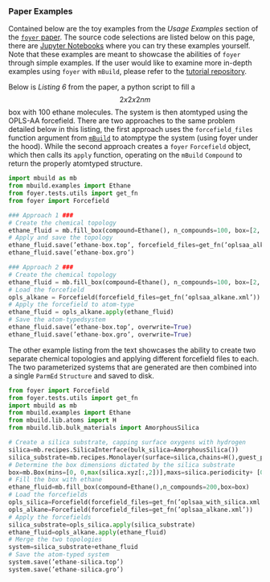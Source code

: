 ### Paper Examples

Contained below are the toy examples from the *Usage Examples* section of the [`foyer` paper](https://arxiv.org/pdf/1812.06779.pdf).
The source code selections are listed below on this page, there are [Jupyter Notebooks](https://github.com/mosdef-hub/foyer/tree/master/docs/examples) where you can try these examples yourself.
Note that these examples are meant to showcase the abilities of `foyer` through simple examples.
If the user would like to examine more in-depth examples using `foyer` with `mBuild`, please refer to the [tutorial repository](https://github.com/mosdef-hub/mosdef_tutorials).


Below is *Listing 6* from the paper, a python script to fill a $$2x2x2 nm$$ box with 100 ethane molecules.
The system is then atomtyped using the OPLS-AA forcefield.
There are two approaches to the same problem detailed below in this listing, the first approach uses the `forcefield_files` function argument from [`mBuild`](https://github.com/mosdef-hub/mbuild) to atomptype the system (using foyer under the hood).
While the second approach creates a `foyer` `Forcefield` object, which then calls its `apply` function, operating on the `mBuild` `Compound` to return the properly atomtyped structure.

```python
import mbuild as mb
from mbuild.examples import Ethane
from foyer.tests.utils import get_fn
from foyer import Forcefield

### Approach 1 ###
# Create the chemical topology
ethane_fluid = mb.fill_box(compound=Ethane(), n_compounds=100, box=[2, 2, 2])
# Apply and save the topology
ethane_fluid.save(’ethane-box.top’, forcefield_files=get_fn(’oplsaa_alkane.xml’))
ethane_fluid.save(’ethane-box.gro’)

### Approach 2 ###
# Create the chemical topology
ethane_fluid = mb.fill_box(compound=Ethane(), n_compounds=100, box=[2, 2, 2])
# Load the forcefield
opls_alkane = Forcefield(forcefield_files=get_fn(’oplsaa_alkane.xml’))
# Apply the forcefield to atom-type
ethane_fluid = opls_alkane.apply(ethane_fluid)
# Save the atom-typedsystem
ethane_fluid.save(’ethane-box.top’, overwrite=True)
ethane_fluid.save(’ethane-box.gro’, overwrite=True)
```

The other example listing from the text showcases the ability to create two separate chemical topologies and applying different forcefield files to each.
The two parameterized systems that are generated are then combined into a single `ParmEd` `Structure` and saved to disk.

```python
from foyer import Forcefield
from foyer.tests.utils import get_fn
import mbuild as mb
from mbuild.examples import Ethane
from mbuild.lib.atoms import H
from mbuild.lib.bulk_materials import AmorphousSilica

# Create a silica substrate, capping surface oxygens with hydrogen
silica=mb.recipes.SilicaInterface(bulk_silica=AmorphousSilica())
silica_substrate=mb.recipes.Monolayer(surface=silica,chains=H(),guest_port_name=’up’)
# Determine the box dimensions dictated by the silica substrate
box=mb.Box(mins=[0, 0,max(silica.xyz[:,2])],maxs=silica.periodicity+ [0, 0, 4])
# Fill the box with ethane
ethane_fluid=mb.fill_box(compound=Ethane(),n_compounds=200,box=box)
# Load the forcefields
opls_silica=Forcefield(forcefield_files=get_fn(’oplsaa_with_silica.xml’))
opls_alkane=Forcefield(forcefield_files=get_fn(’oplsaa_alkane.xml’))
# Apply the forcefields
silica_substrate=opls_silica.apply(silica_substrate)
ethane_fluid=opls_alkane.apply(ethane_fluid)
# Merge the two topologies
system=silica_substrate+ethane_fluid
# Save the atom-typed system
system.save(’ethane-silica.top’)
system.save(’ethane-silica.gro’)
```


